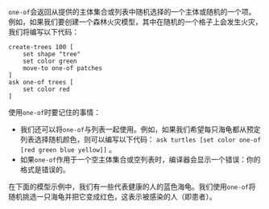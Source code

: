 ﻿`one-of`会返回从提供的主体集合或列表中随机选择的一个主体或随机的一个项。例如，如果我们要创建一个森林火灾模型，其中在随机的一个格子上会发生火灾，我们将编写以下代码：



```
create-trees 100 [
	set shape "tree"
	set color green
	move-to one-of patches
]
ask one-of trees [
	set color red
]
```


使用`one-of`时要记住的事情：

- 我们还可以将`one-of`与列表一起使用。例如，如果我们希望每只海龟都从预定列表选择随机颜色，则可以编写以下代码： `ask turtles [set color one-of [red green blue yellow]]` 。
- 如果`one-of`作用于一个空主体集合或空列表时，编译器会显示一个错误：你的格式是错误的。


在下面的模型示例中，我们有一些代表健康的人的蓝色海龟。我们使用`one-of`将随机挑选一只海龟并把它变成红色，这表示被感染的人（即患者）。
